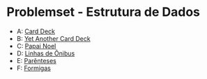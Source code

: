 # Problemset - Estrutura de Dados
  * A: [Card Deck](https://codeforces.com/group/G19ss2enIt/contest/335079/problem/A)
  * B: [Yet Another Card Deck](https://codeforces.com/group/G19ss2enIt/contest/335079/problem/B)
  * C: [Papai Noel](https://codeforces.com/group/G19ss2enIt/contest/335079/problem/C)
  * D: [Linhas de Ônibus](https://codeforces.com/group/G19ss2enIt/contest/335079/problem/D)
  * E: [Parênteses](https://codeforces.com/group/G19ss2enIt/contest/335079/problem/E)
  * F: [Formigas](https://codeforces.com/group/G19ss2enIt/contest/335079/problem/F)